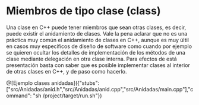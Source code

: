 # Miembros de tipo clase (class)

Una clase en C++ puede tener miembros que sean otras clases, es decir, puede existir el anidamiento de clases. Vale la pena aclarar
que no es una práctica muy común el anidamiento de clases en C++, aunque es muy últil en casos muy específicos de diseño de software 
como cuando por ejemplo se quieren ocultar los detalles de implementación de los métodos de una clase mediante delegación en otra clase
interna. Para efectos de está presentación basta con saber que es posible implementar clases al interior de otras clases en C++, y de paso
como hacerlo.

@[Ejemplo clases anidadas]({"stubs": ["src/Anidadas/anid.h","src/Anidadas/anid.cpp","src/Anidadas/main.cpp"],"command": "sh /project/target/run.sh"})